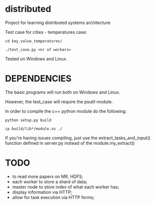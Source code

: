 distributed
=======

Project for learning distributed systems architecture

Test case for cities - temperatures case:

```
cd key_value_temperatures/

./test_case.py <nr of workers>
```

Tested on Windows and Linux. 


DEPENDENCIES
====
The basic programs will run both on Windows and Linux.

However, the test_case will require the psutil module.

In order to compile the c++ python module do the following:
```
python setup.py build

cp build/lib*/module.so ./
```
If you're having issues compiling, just use the extract_tasks_and_input() function defined in server.py instead of the module.my_extract()


TODO
=====
- to read more papers on MR, HDFS;
- each worker to store a shard of data;
- master node to store index of what each worker has;
- display information via HTTP;
- allow for task execution via HTTP forms;







